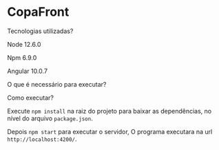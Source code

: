 # CopaFront

Tecnologias utilizadas?

Node 12.6.0

Npm 6.9.0

Angular 10.0.7



O que é necessário para executar?

Como executar?

Execute `npm install` na raiz do projeto para baixar as dependências, no nível do arquivo `package.json`.

Depois `npm start` para executar o servidor, O programa executara na url `http://localhost:4200/`.

